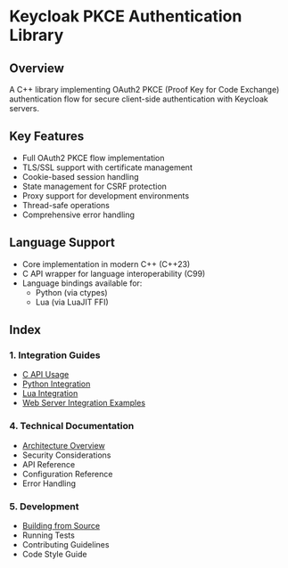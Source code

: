 # Keycloak PKCE Authentication Library

## Overview
A C++ library implementing OAuth2 PKCE (Proof Key for Code Exchange) authentication flow for secure client-side authentication with Keycloak servers.

## Key Features
- Full OAuth2 PKCE flow implementation
- TLS/SSL support with certificate management
- Cookie-based session handling
- State management for CSRF protection
- Proxy support for development environments
- Thread-safe operations
- Comprehensive error handling

## Language Support
- Core implementation in modern C++ (C++23)
- C API wrapper for language interoperability (C99)
- Language bindings available for:
  - Python (via ctypes)
  - Lua (via LuaJIT FFI)

## Index

### 1. Integration Guides
- [C API Usage](./docs/c_integration.md)
- [Python Integration](./docs/python_integration.md)
- [Lua Integration](./docs/lua_integration.md)
- [Web Server Integration Examples](./wrappers/)

### 4. Technical Documentation
- [Architecture Overview](./docs/architecture.md)
- Security Considerations
- API Reference
- Configuration Reference
- Error Handling

### 5. Development
- [Building from Source](./docs/building.md)
- Running Tests
- Contributing Guidelines
- Code Style Guide
